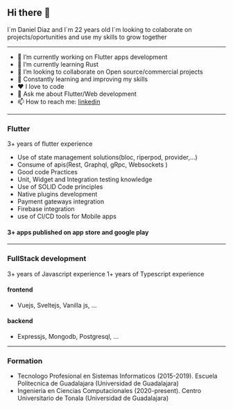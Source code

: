 ## Hi there 👋

I´m Daniel Diaz and I´m 22 years old
I´m looking to colaborate on projects/oportunities and use my skills to grow together

---

- 🔭 I’m currently working on Flutter apps development
- 🌱 I’m currently learning Rust
- 🤝 I’m looking to collaborate on Open source/commercial projects
- 📖 Constantly learning and improving my skills
- ❤️ I love to code
- 💬 Ask me about Flutter/Web development
- 📫 How to reach me: [linkedin](https://www.linkedin.com/in/daniel-alberto-d%C3%ADaz-gonz%C3%A1lez-111950180/)

---

### Flutter

3+ years of flutter experience

* Use of state management solutions(bloc, riperpod, provider,...)
* Consume of apis(Rest, Graphql, gRpc, Websockets )
* Good code Practices
* Unit, Widget and Integration testing knowledge
* Use of SOLID Code principles
* Native plugins development
* Payment gateways integration
* Firebase integration
* use of CI/CD tools for Mobile apps

#### 3+ apps published on app store and google play

---

### FullStack development

3+ years of Javascript experience
1+ years of Typescript experience

#### frontend
* Vuejs, Sveltejs, Vanilla js, ...

#### backend
* Expressjs, Mongodb, Postgresql, ...

---

### Formation

* Tecnologo Profesional en Sistemas Informaticos (2015-2019). Escuela Politecnica de Guadalajara (Universidad de Guadalajara)
* Ingenieria en Ciencias Computacionales (2020-present). Centro Universitario de Tonala (Universidad de Guadalajara)

<!--![Anurag's GitHub stats](https://github-readme-stats.vercel.app/api?username=DanielDiaz18)-->

<!-- ![Top Langs](https://github-readme-stats.vercel.app/api/top-langs/?username=DanielDiaz18)-->
